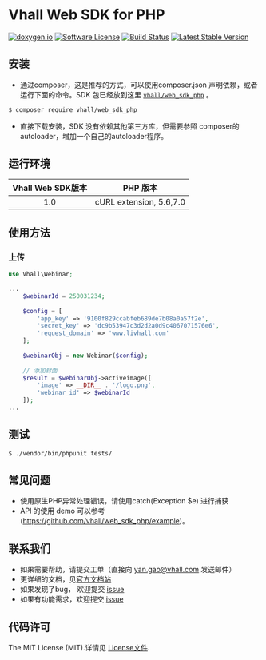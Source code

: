 # Vhall Web SDK for PHP
[![doxygen.io](http://doxygen.io/github.com/vhall/web_sdk_php/?status.svg)](http://doxygen.io/github.com/vhall/web_sdk_php/)
[![Software License](https://img.shields.io/badge/license-MIT-brightgreen.svg)](LICENSE)
[![Build Status](https://travis-ci.org/vhall/web_sdk_php.svg)](https://travis-ci.org/vhall/web_sdk_php)
[![Latest Stable Version](https://img.shields.io/packagist/v/vhall/web_sdk_php.svg)](https://packagist.org/packages/vhall/web_sdk_php)

## 安装

* 通过composer，这是推荐的方式，可以使用composer.json 声明依赖，或者运行下面的命令。SDK 包已经放到这里 [`vhall/web_sdk_php`][install-packagist] 。
```bash
$ composer require vhall/web_sdk_php
```
* 直接下载安装，SDK 没有依赖其他第三方库，但需要参照 composer的autoloader，增加一个自己的autoloader程序。

## 运行环境

| Vhall Web SDK版本 | PHP 版本 |
|:--------------------:|:---------------------------:|
|          1.0         |  cURL extension,   5.6,7.0 |

## 使用方法

### 上传
```php
use Vhall\Webinar;

...
    $webinarId = 250031234;
  
    $config = [
        'app_key' => '9100f829ccabfeb689de7b08a0a57f2e',
        'secret_key' => 'dc9b53947c3d2d2a0d9c4067071576e6',
        'request_domain' => 'www.livhall.com'
    ];
    
    $webinarObj = new Webinar($config);
    
    // 添加封面
    $result = $webinarObj->activeimage([
        'image' => __DIR__ . '/logo.png',
        'webinar_id' => $webinarId
    ]);
...
```

## 测试

``` bash
$ ./vendor/bin/phpunit tests/
```

## 常见问题

- 使用原生PHP异常处理错误，请使用catch(Exception $e) 进行捕获
- API 的使用 demo 可以参考 (https://github.com/vhall/web_sdk_php/example)。


## 联系我们

- 如果需要帮助，请提交工单（直接向 yan.gao@vhall.com 发送邮件）
- 更详细的文档，见[官方文档站](http://e.vhall.com/home/vhallapi)
- 如果发现了bug， 欢迎提交 [issue](https://github.com/vhall/web_sdk_php/issues)
- 如果有功能需求，欢迎提交 [issue](https://github.com/vhall/web_sdk_php/issues)

## 代码许可

The MIT License (MIT).详情见 [License文件](https://github.com/vhall/web_sdk_php/blob/master/LICENSE).

[packagist]: http://packagist.org
[install-packagist]: https://packagist.org/packages/vhall/web_sdk_php
